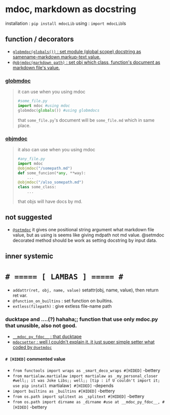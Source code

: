 # mdoc, markdown as docstring

installation : `pip install mdocLib`
using : `import mdocLib`ls


## function / decorators
 - [`globmdoc(globals())` : set module (global scope) docstring as samename-markdown markup-text value.](./fdocs/globmdoc.md)
 - [`@objmdoc(markdown path)` : set obj which class, function's document as markdown file's value.](./fdocs/objmdoc.md)

### [globmdoc](./fdocs/globmdoc.md)

 > it can use when you using mdoc
 > ```python
 > #some_file.py
 > import mdoc #using mdoc
 > globmdoc(globals()) #using globmdocs
 > ```
 > 
 > that `some_file.py`'s document will be `some_file.md` which in same place.

### [objmdoc](./fdocs/objmdoc.md)
 
 > it also can use when you using mdoc
 > ```python
 > #any_file.py
 > import mdoc
 > @objmdoc("/somepath.md")
 > def some_funcion(*any, **way):
 >     ...
 > @objmdoc("/also_somepath.md")
 > class some_class:
 >     ...
 > ```
 > 
 > that objs will have docs by md.

## not suggested
 - [`@setmdoc`](./fdocs/setmdoc.md)
    it gives one positional string argument what markdown file value,
    but as using is seems like giving mdpath not md value.
    @setmdoc decorated method should be work as setting docstring by input data.

## inner systemic

# `# ===== [ LAMBAS ] ===== #`
 - `addattr(ret, obj, name, value)` setattr(obj, name, value), then return ret var.
 - `@function_on_builtins` : set function on builtins.
 - `extless(filepath)` : give extless file-name path

### ducktape and ....(?) hahaha;; function that use only mdoc.py that unusible, also not good.

 - [`__mdoc_py_fdoc__` : that ducktape](./fdocs/__mdoc_py_fdoc__.md)
 - [`mdocsetter` : well I couldn't explain it. it just super simple setter what coded by `@setmdoc`](./fdocs/mdocsetter.md)

#### `# [HIDED]` commented value
 - `from functools import wraps as _smart_deco_wraps #[HIDED]` -bettery
 - `from martialaw.martialaw import martialaw as _my_personal_closer #well;; it was Joke Libs;; well;; [tip : if U couldn't import it; use pip install `martialaw`] #[HIDED]` -depends
 - `import builtins as _builtins #[HIDED]` -bettery
 - `from os.path import splitext as _splitext #[HIDED]` -bettery
 - `from os.path import dirname as _dirname #use at __mdoc_py_fdoc__, #[HIDED]` -bettery